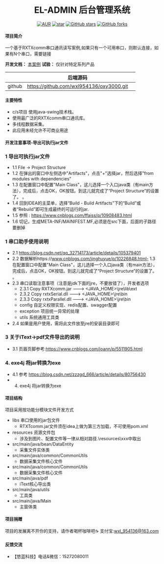 <h1 style="text-align: center">EL-ADMIN 后台管理系统</h1>
<div style="text-align: center">

[![AUR](https://img.shields.io/badge/license-Apache%20License%202.0-blue.svg)](https://github.com/wxl954136/oxy3000/blob/master/LICENSE)
[![star](https://gitee.com/elunez/eladmin/badge/star.svg?theme=white)](https://github.com/wxl954136/oxy3000)
[![GitHub stars](https://img.shields.io/github/stars/elunez/eladmin.svg?style=social&label=Stars)](https://github.com/wxl954136/oxy3000)
[![GitHub forks](https://img.shields.io/github/forks/elunez/eladmin.svg?style=social&label=Fork)](https://github.com/wxl954136/oxy3000)

</div>

#### 项目简介
一个基于RXTXcomm串口通讯读写案例,如果只有一个可用串口，则默认连接，如果有N个串口，需要链接

**开发文档：**  [本案例](https://www.youxueyou.cn)
**试验：** 仅针对特定系列产品

|     |   后端源码  |     |
|---  |--- | --- |
|  github   |  https://github.com/wxl954136/oxy3000.git   |   |

#### 主要特性
- c/s项目 使用java-swing技术栈。
- 使用最广泛的RXTXcomm串口通讯库。
- 多线程数据采集。
- 此应用未经允许不可商业用途

#### 开发注意事项-导出可执行jar文件
### 1 导出可执行jar文件
- 1.1 File -> Project Structure
- 1.2 在弹出的窗口中左侧选中"Artifacts"，点击"+"选择jar，然后选择"from modules with dependencies"
- 1.3 在配置窗口中配置"Main Class"，这儿选择一个入口java类（有main方法），完成后，点击OK，OK按钮。到这儿就完成了“Project Structure”的设置了。
。
- 1.4 回到IDEA的主菜单，选择“Build - Build Artifacts”下的“Build”或者“Rebuild”即可生成最终的可运行的jar.
- 1.5 参照 : https://www.cnblogs.com/ffaiss/p/10908483.html
- 1.6 切记，生成META-INF/MAINIFEST.MF,必须是在src下面，后面的子路径要删掉

### 1 串口助手使用说明
- 2.1 https://blog.csdn.net/qq_32714173/article/details/105379401
- 2.2 数据解析https://www.cnblogs.com/jinghuyue/p/10226848.html- 1.3 在配置窗口中配置"Main Class"，这儿选择一个入口java类（有main方法），完成后，点击OK，OK按钮。到这儿就完成了“Project Structure”的设置了。
。
- 2.3 串口读取注意事项（注意是jdk下面的jre，不要放错了），开发者选项
    - 2.3.1 Copy RXTXcomm.jar ---> <JAVA_HOME>\jre\lib\ext
    - 2.3.2 Copy rxtxSerial.dll ---> <JAVA_HOME>\jre\bin
    - 2.3.3 Copy rxtxParallel.dll ---> <JAVA_HOME>\jre\bin
    - config 自定义权限实现、redis配置、swagger配置
    - exception 项目统一异常的处理
    - utils 系统通用工具类
- 2.4 如果是用户使用，需将此文件放至jre的安装目录即可


### 3 关于iText->pdf文件导出的说明
- 3.1 页眉页脚参考:https://www.cnblogs.com/joann/p/5511905.html

### 4. exe4j 将jar转换为exe
- 4.1 参考 https://blog.csdn.net/zzzgd_666/article/details/80756430
- 4. exe4j 将jar转换为exe
 
#### 项目结构
项目采用按功能分模块文件开发方式
- libs 串口使用的jar包文件
    - RTXTcomm.jar文件须在idea上做为第三方加载，不可使用pom.xml
- resources 资源文件包
    - 涉及到图片、配置文件等一律从相对路径.\resources\xxx中取出
- src/main/java/bean/DataEntity
    - 采集文件实体类
- src/main/java/common/CommonUtils
    - 数据采集文件核心文件
- src/main/java/common/CommonUtils
    - 数据采集文件核心文件
- src/main/java/pdf
    - iText核心导出类
- src/main/java/utils
    - 工具类
- src/main/java/Main
    - 主窗体类

#### 项目捐赠
项目的发展离不开你的支持，请作者喝杯咖啡吧☕  支付宝:wxl_954136@163.com
#### 反馈交流
- 【悠蓝科技】电话&微信：15272080011
